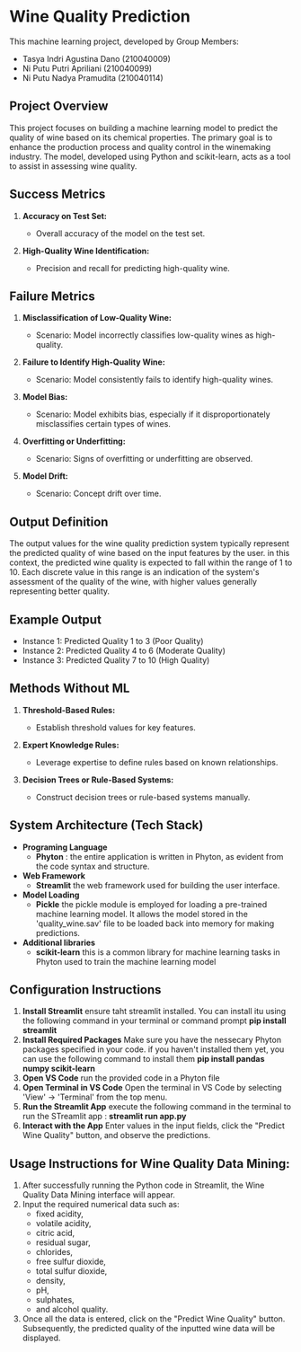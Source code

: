 # Wine Quality Prediction

This machine learning project, developed by Group Members:

- Tasya Indri Agustina Dano (210040009)
- Ni Putu Putri Apriliani (210040099)
- Ni Putu Nadya Pramudita (210040114)

## Project Overview

This project focuses on building a machine learning model to predict the quality of wine based on its chemical properties. The primary goal is to enhance the production process and quality control in the winemaking industry. The model, developed using Python and scikit-learn, acts as a tool to assist in assessing wine quality.

## Success Metrics

1. **Accuracy on Test Set:**
   - Overall accuracy of the model on the test set.

2. **High-Quality Wine Identification:**
   - Precision and recall for predicting high-quality wine.

## Failure Metrics

1. **Misclassification of Low-Quality Wine:**
   - Scenario: Model incorrectly classifies low-quality wines as high-quality.

2. **Failure to Identify High-Quality Wine:**
   - Scenario: Model consistently fails to identify high-quality wines.

3. **Model Bias:**
   - Scenario: Model exhibits bias, especially if it disproportionately misclassifies certain types of wines.

4. **Overfitting or Underfitting:**
   - Scenario: Signs of overfitting or underfitting are observed.

5. **Model Drift:**
   - Scenario: Concept drift over time.

## Output Definition

The output values for the wine quality prediction system typically represent the predicted quality of wine based on the input features by the user. in this context, the predicted wine quality is expected to fall within the range of 1 to 10. Each discrete value in this range is an indication of the system's assessment of the quality of the wine, with higher values generally representing better quality.

## Example Output

- Instance 1: Predicted Quality 1 to 3 (Poor Quality)
- Instance 2: Predicted Quality 4 to 6 (Moderate Quality)
- Instance 3: Predicted Quality 7 to 10 (High Quality)

## Methods Without ML

1. **Threshold-Based Rules:**
   - Establish threshold values for key features.

2. **Expert Knowledge Rules:**
   - Leverage expertise to define rules based on known relationships.

3. **Decision Trees or Rule-Based Systems:**
   - Construct decision trees or rule-based systems manually.

## System Architecture (Tech Stack)

- **Programing Language**
   - **Phyton** : the entire application is written in Phyton, as evident from the code syntax and structure.
- **Web Framework**
   - **Streamlit** the web framework used for building the user interface.
- **Model Loading**
   - **Pickle** the pickle module is employed for loading a pre-trained machine learning model. It allows the model stored in the 'quality_wine.sav' file to be loaded back into memory for making predictions.
- **Additional libraries**
   - **scikit-learn** this is a common library for machine learning tasks in Phyton used to train the machine learning model
 
## Configuration Instructions

1. **Install Streamlit**
   ensure taht streamlit installed. You can install itu using the following command in your terminal or command prompt **pip install streamlit**
2. **Install Required Packages**
   Make sure you have the nessecary Phyton packages specified in your code. if you haven't installed them yet, you can use the following command to install them **pip install pandas numpy scikit-learn**
3. **Open VS Code**
   run the provided code in a Phyton file
4. **Open Terminal in VS Code**
   Open the terminal in VS Code by selecting 'View' -> 'Terminal' from the top menu.
5. **Run the Streamlit App**
   execute the following command in the terminal to run the STreamlit app : **streamlit run app.py**
6. **Interact with the App**
   Enter values in the input fields, click the "Predict Wine Quality" button, and observe the predictions.
    
## Usage Instructions for Wine Quality Data Mining:

1. After successfully running the Python code in Streamlit, the Wine Quality Data Mining interface will appear.
2. Input the required numerical data such as:
   - fixed acidity,
   - volatile acidity,
   - citric acid,
   - residual sugar,
   - chlorides,
   - free sulfur dioxide,
   - total sulfur dioxide,
   - density,
   - pH,
   - sulphates,
   - and alcohol quality.
3. Once all the data is entered, click on the "Predict Wine Quality" button. Subsequently, the predicted quality of the inputted wine data will be displayed.
